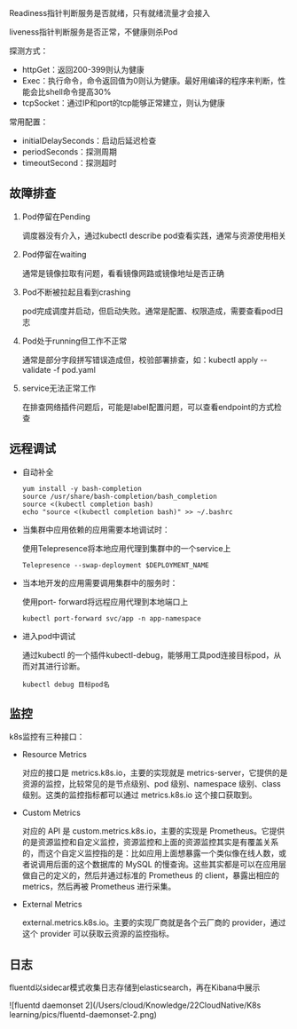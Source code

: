 

Readiness指针判断服务是否就绪，只有就绪流量才会接入

liveness指针判断服务是否正常，不健康则杀Pod



探测方式：

* httpGet：返回200-399则认为健康
* Exec：执行命令，命令返回值为0则认为健康。最好用编译的程序来判断，性能会比shell命令提高30%
* tcpSocket：通过IP和port的tcp能够正常建立，则认为健康

常用配置：

* initialDelaySeconds：启动后延迟检查
* periodSeconds：探测周期
* timeoutSecond：探测超时

## 故障排查

1. Pod停留在Pending

   调度器没有介入，通过kubectl describe pod查看实践，通常与资源使用相关

2. Pod停留在waiting

   通常是镜像拉取有问题，看看镜像网路或镜像地址是否正确

3. Pod不断被拉起且看到crashing

   pod完成调度并启动，但启动失败。通常是配置、权限造成，需要查看pod日志

4. Pod处于running但工作不正常

   通常是部分字段拼写错误造成但，校验部署排查，如：kubectl apply --validate -f pod.yaml

5. service无法正常工作

   在排查网络插件问题后，可能是label配置问题，可以查看endpoint的方式检查

## 远程调试

* 自动补全

  ```shell
  yum install -y bash-completion 
  source /usr/share/bash-completion/bash_completion
  source <(kubectl completion bash)
  echo "source <(kubectl completion bash)" >> ~/.bashrc
  
  ```

* 当集群中应用依赖的应用需要本地调试时：

  使用Telepresence将本地应用代理到集群中的一个service上

  `Telepresence --swap-deployment $DEPLOYMENT_NAME`

* 当本地开发的应用需要调用集群中的服务时：

  使用port- forward将远程应用代理到本地端口上

  `kubectl port-forward svc/app -n app-namespace`

* 进入pod中调试

  通过kubectl 的一个插件kubectl-debug，能够用工具pod连接目标pod，从而对其进行诊断。

  `kubectl debug 目标pod名`

## 监控

k8s监控有三种接口：

* Resource Metrics

  对应的接口是 metrics.k8s.io，主要的实现就是 metrics-server，它提供的是资源的监控，比较常见的是节点级别、pod 级别、namespace 级别、class 级别。这类的监控指标都可以通过 metrics.k8s.io 这个接口获取到。

* Custom Metrics

  对应的 API 是 custom.metrics.k8s.io，主要的实现是 Prometheus。它提供的是资源监控和自定义监控，资源监控和上面的资源监控其实是有覆盖关系的，而这个自定义监控指的是：比如应用上面想暴露一个类似像在线人数，或者说调用后面的这个数据库的 MySQL 的慢查询。这些其实都是可以在应用层做自己的定义的，然后并通过标准的 Prometheus 的 client，暴露出相应的 metrics，然后再被 Prometheus 进行采集。

* External Metrics

  external.metrics.k8s.io。主要的实现厂商就是各个云厂商的 provider，通过这个 provider 可以获取云资源的监控指标。

## 日志

fluentd以sidecar模式收集日志存储到elasticsearch，再在Kibana中展示

![fluentd daemonset 2](/Users/cloud/Knowledge/22CloudNative/K8s learning/pics/fluentd-daemonset-2.png)